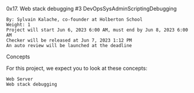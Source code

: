 0x17. Web stack debugging #3
DevOpsSysAdminScriptingDebugging

    By: Sylvain Kalache, co-founder at Holberton School
    Weight: 1
    Project will start Jun 6, 2023 6:00 AM, must end by Jun 8, 2023 6:00 AM
    Checker will be released at Jun 7, 2023 1:12 PM
    An auto review will be launched at the deadline

Concepts

For this project, we expect you to look at these concepts:

    Web Server
    Web stack debugging

